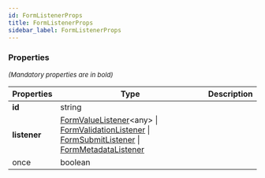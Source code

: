 ```yaml
---
id: FormListenerProps
title: FormListenerProps
sidebar_label: FormListenerProps
---
```




### Properties

<font size="2"><i>(Mandatory properties are in bold)</i></font>

| Properties | Type | Description |
| --------- | ---- | ----------- |
| **id** | string |  |
| **listener** | [FormValueListener](/framework-api/types/FormValueListener.md)<any\> \| [FormValidationListener](/framework-api/types/FormValidationListener.md) \| [FormSubmitListener](/framework-api/types/FormSubmitListener.md) \| [FormMetadataListener](/framework-api/types/FormMetadataListener.md) |  |
| once | boolean |  |
